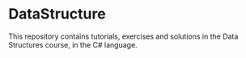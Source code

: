 # DataStructure
This repository contains tutorials, exercises and solutions in the Data Structures course, in the C# language.
